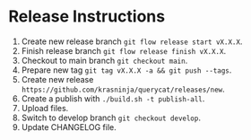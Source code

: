 Release Instructions
====================

1. Create new release branch `git flow release start vX.X.X`.
2. Finish release branch `git flow release finish vX.X.X`.
3. Checkout to main branch `git checkout main`.
4. Prepare new tag `git tag vX.X.X -a && git push --tags`.
5. Create new release `https://github.com/krasninja/querycat/releases/new`.
6. Create a publish with `./build.sh -t publish-all`.
7. Upload files.
8. Switch to develop branch `git checkout develop`.
9. Update CHANGELOG file.
